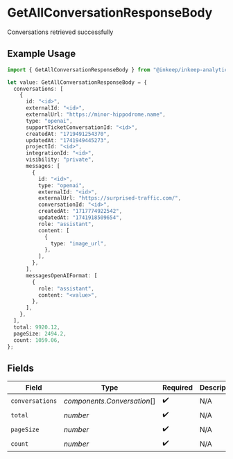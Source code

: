 # GetAllConversationResponseBody

Conversations retrieved successfully

## Example Usage

```typescript
import { GetAllConversationResponseBody } from "@inkeep/inkeep-analytics/models/operations";

let value: GetAllConversationResponseBody = {
  conversations: [
    {
      id: "<id>",
      externalId: "<id>",
      externalUrl: "https://minor-hippodrome.name",
      type: "openai",
      supportTicketConversationId: "<id>",
      createdAt: "1719491254370",
      updatedAt: "1741949445273",
      projectId: "<id>",
      integrationId: "<id>",
      visibility: "private",
      messages: [
        {
          id: "<id>",
          type: "openai",
          externalId: "<id>",
          externalUrl: "https://surprised-traffic.com/",
          conversationId: "<id>",
          createdAt: "1717774922542",
          updatedAt: "1741918509654",
          role: "assistant",
          content: [
            {
              type: "image_url",
            },
          ],
        },
      ],
      messagesOpenAIFormat: [
        {
          role: "assistant",
          content: "<value>",
        },
      ],
    },
  ],
  total: 9920.12,
  pageSize: 2494.2,
  count: 1059.06,
};
```

## Fields

| Field                       | Type                        | Required                    | Description                 |
| --------------------------- | --------------------------- | --------------------------- | --------------------------- |
| `conversations`             | *components.Conversation*[] | :heavy_check_mark:          | N/A                         |
| `total`                     | *number*                    | :heavy_check_mark:          | N/A                         |
| `pageSize`                  | *number*                    | :heavy_check_mark:          | N/A                         |
| `count`                     | *number*                    | :heavy_check_mark:          | N/A                         |
